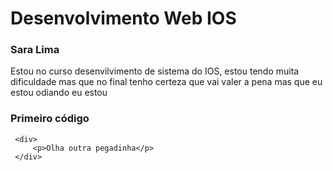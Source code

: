 # Desenvolvimento Web IOS

### Sara Lima

Estou no curso desenvilvimento de sistema do IOS, estou tendo muita dificuldade mas que no final tenho certeza que vai valer a pena mas que eu estou odiando eu estou

### Primeiro código

```
 <div>
     <p>Olha outra pegadinha</p>
 </div>   
```
